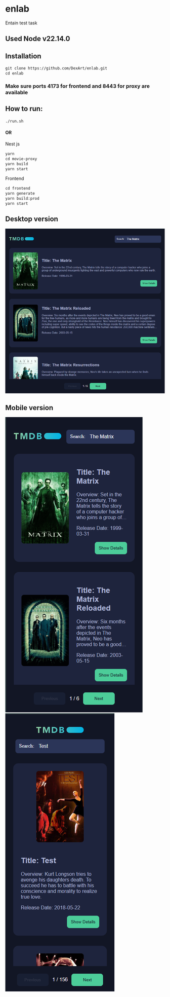 # enlab
Entain test task

## Used Node v22.14.0

## Installation

```
git clone https://github.com/DexArt/enlab.git
cd enlab
```

### Make sure ports 4173 for frontend and 8443 for proxy are available

## How to run:
```bash
./run.sh
```
#### OR

Nest js
```
yarn 
cd movie-proxy
yarn build 
yarn start
```

Frontend

```
cd frontend
yarn generate
yarn build:prod
yarn start
```



## Desktop version
![img.png](img.png)

## Mobile version
![img_1.png](img_1.png)
![img_2.png](img_2.png)
